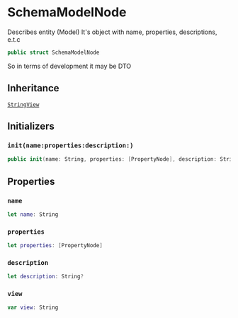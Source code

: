 # SchemaModelNode

Describes entity (Model)
It's object with name, properties, descriptions, e.t.c

``` swift
public struct SchemaModelNode
```

So in terms of development it may be DTO

## Inheritance

[`StringView`](/StringView)

## Initializers

### `init(name:properties:description:)`

``` swift
public init(name: String, properties: [PropertyNode], description: String?)
```

## Properties

### `name`

``` swift
let name: String
```

### `properties`

``` swift
let properties: [PropertyNode]
```

### `description`

``` swift
let description: String?
```

### `view`

``` swift
var view: String
```
